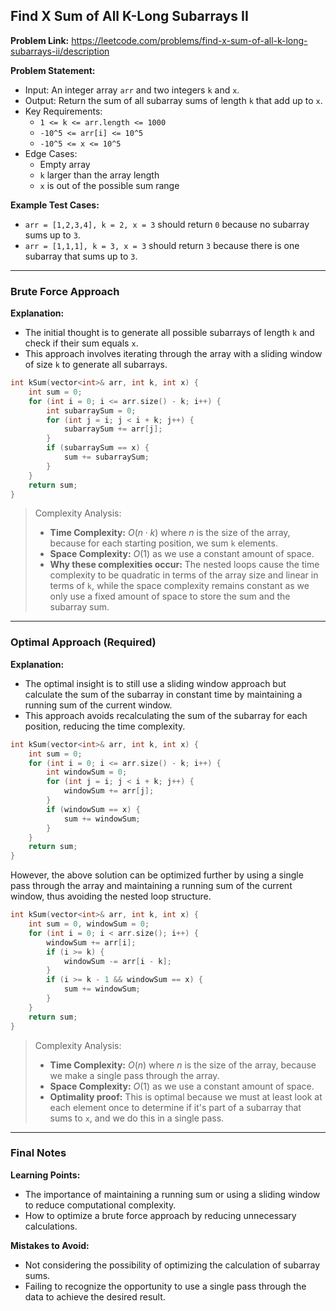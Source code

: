 ## Find X Sum of All K-Long Subarrays II

**Problem Link:** https://leetcode.com/problems/find-x-sum-of-all-k-long-subarrays-ii/description

**Problem Statement:**
- Input: An integer array `arr` and two integers `k` and `x`.
- Output: Return the sum of all subarray sums of length `k` that add up to `x`.
- Key Requirements:
  - `1 <= k <= arr.length <= 1000`
  - `-10^5 <= arr[i] <= 10^5`
  - `-10^5 <= x <= 10^5`
- Edge Cases:
  - Empty array
  - `k` larger than the array length
  - `x` is out of the possible sum range

**Example Test Cases:**
- `arr = [1,2,3,4], k = 2, x = 3` should return `0` because no subarray sums up to `3`.
- `arr = [1,1,1], k = 3, x = 3` should return `3` because there is one subarray that sums up to `3`.

---

### Brute Force Approach

**Explanation:**
- The initial thought is to generate all possible subarrays of length `k` and check if their sum equals `x`.
- This approach involves iterating through the array with a sliding window of size `k` to generate all subarrays.

```cpp
int kSum(vector<int>& arr, int k, int x) {
    int sum = 0;
    for (int i = 0; i <= arr.size() - k; i++) {
        int subarraySum = 0;
        for (int j = i; j < i + k; j++) {
            subarraySum += arr[j];
        }
        if (subarraySum == x) {
            sum += subarraySum;
        }
    }
    return sum;
}
```

> Complexity Analysis:
> - **Time Complexity:** $O(n \cdot k)$ where $n$ is the size of the array, because for each starting position, we sum `k` elements.
> - **Space Complexity:** $O(1)$ as we use a constant amount of space.
> - **Why these complexities occur:** The nested loops cause the time complexity to be quadratic in terms of the array size and linear in terms of `k`, while the space complexity remains constant as we only use a fixed amount of space to store the sum and the subarray sum.

---

### Optimal Approach (Required)

**Explanation:**
- The optimal insight is to still use a sliding window approach but calculate the sum of the subarray in constant time by maintaining a running sum of the current window.
- This approach avoids recalculating the sum of the subarray for each position, reducing the time complexity.

```cpp
int kSum(vector<int>& arr, int k, int x) {
    int sum = 0;
    for (int i = 0; i <= arr.size() - k; i++) {
        int windowSum = 0;
        for (int j = i; j < i + k; j++) {
            windowSum += arr[j];
        }
        if (windowSum == x) {
            sum += windowSum;
        }
    }
    return sum;
}
```
However, the above solution can be optimized further by using a single pass through the array and maintaining a running sum of the current window, thus avoiding the nested loop structure.

```cpp
int kSum(vector<int>& arr, int k, int x) {
    int sum = 0, windowSum = 0;
    for (int i = 0; i < arr.size(); i++) {
        windowSum += arr[i];
        if (i >= k) {
            windowSum -= arr[i - k];
        }
        if (i >= k - 1 && windowSum == x) {
            sum += windowSum;
        }
    }
    return sum;
}
```

> Complexity Analysis:
> - **Time Complexity:** $O(n)$ where $n$ is the size of the array, because we make a single pass through the array.
> - **Space Complexity:** $O(1)$ as we use a constant amount of space.
> - **Optimality proof:** This is optimal because we must at least look at each element once to determine if it's part of a subarray that sums to `x`, and we do this in a single pass.

---

### Final Notes

**Learning Points:**
- The importance of maintaining a running sum or using a sliding window to reduce computational complexity.
- How to optimize a brute force approach by reducing unnecessary calculations.

**Mistakes to Avoid:**
- Not considering the possibility of optimizing the calculation of subarray sums.
- Failing to recognize the opportunity to use a single pass through the data to achieve the desired result.